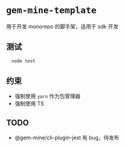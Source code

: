 # `gem-mine-template`
用于开发 monorepo 的脚手架，适用于 sdk 开发

## 测试
```bash
  node test
```

## 约束
* 强制使用 `yarn` 作为包管理器
* 强制使用 TS

## TODO
* @gem-mine/cli-plugin-jest 有 bug，待发布